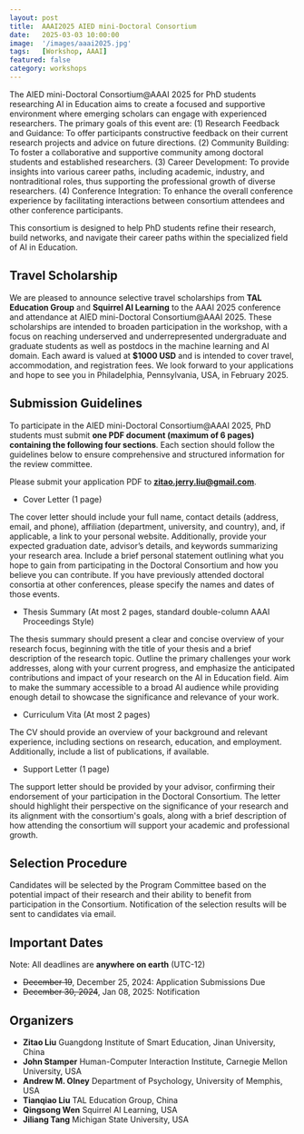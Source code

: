 ```yaml
---
layout: post
title:  AAAI2025 AIED mini-Doctoral Consortium
date:   2025-03-03 10:00:00
image:  '/images/aaai2025.jpg'
tags:   [Workshop, AAAI]
featured: false
category: workshops
---
```


The AIED mini-Doctoral Consortium@AAAI 2025 for PhD students researching AI in Education aims to create a focused and supportive environment where emerging scholars can engage with experienced researchers. The primary goals of this event are: (1) Research Feedback and Guidance: To offer participants constructive feedback on their current research projects and advice on future directions. (2) Community Building: To foster a collaborative and supportive community among doctoral students and established researchers. (3) Career Development: To provide insights into various career paths, including academic, industry, and nontraditional roles, thus supporting the professional growth of diverse researchers. (4) Conference Integration: To enhance the overall conference experience by facilitating interactions between consortium attendees and other conference participants.
 
This consortium is designed to help PhD students refine their research, build networks, and navigate their career paths within the specialized field of AI in Education.


## Travel Scholarship 

We are pleased to announce selective travel scholarships from **TAL Education Group** and **Squirrel AI Learning** to the AAAI 2025 conference and attendance at AIED mini-Doctoral Consortium@AAAI 2025. These scholarships are intended to broaden participation in the workshop, with a focus on reaching underserved and underrepresented undergraduate and graduate students as well as postdocs in the machine learning and AI domain. Each award is valued at **$1000 USD** and is intended to cover travel, accommodation, and registration fees. We look forward to your applications and hope to see you in Philadelphia, Pennsylvania, USA, in February 2025.


## Submission Guidelines
To participate in the AIED mini-Doctoral Consortium@AAAI 2025, PhD students must submit **one PDF document (maximum of 6 pages) containing the following four sections**. Each section should follow the guidelines below to ensure comprehensive and structured information for the review committee.

Please submit your application PDF to **zitao.jerry.liu@gmail.com**.
 
* Cover Letter (1 page)

The cover letter should include your full name, contact details (address, email, and phone), affiliation (department, university, and country), and, if applicable, a link to your personal website. Additionally, provide your expected graduation date, advisor’s details, and keywords summarizing your research area. Include a brief personal statement outlining what you hope to gain from participating in the Doctoral Consortium and how you believe you can contribute. If you have previously attended doctoral consortia at other conferences, please specify the names and dates of those events.
 
* Thesis Summary (At most 2 pages, standard double-column AAAI Proceedings Style)

The thesis summary should present a clear and concise overview of your research focus, beginning with the title of your thesis and a brief description of the research topic. Outline the primary challenges your work addresses, along with your current progress, and emphasize the anticipated contributions and impact of your research on the AI in Education field. Aim to make the summary accessible to a broad AI audience while providing enough detail to showcase the significance and relevance of your work.
 
* Curriculum Vita (At most 2 pages)

The CV should provide an overview of your background and relevant experience, including sections on research, education, and employment. Additionally, include a list of publications, if available.
 
* Support Letter (1 page)

The support letter should be provided by your advisor, confirming their endorsement of your participation in the Doctoral Consortium. The letter should highlight their perspective on the significance of your research and its alignment with the consortium's goals, along with a brief description of how attending the consortium will support your academic and professional growth.
 
## Selection Procedure

Candidates will be selected by the Program Committee based on the potential impact of their research and their ability to benefit from participation in the Consortium. Notification of the selection results will be sent to candidates via email.


## Important Dates

Note: All deadlines are **anywhere on earth** (UTC-12)

* ~~December 19~~, December 25, 2024: Application Submissions Due 
* ~~December 30, 2024~~, Jan 08, 2025: Notification



## Organizers

<!-- ![Beautiful place]({{site.baseurl}}/images/aaai2022_workshop_organizers.jpg) -->

* **Zitao Liu** Guangdong Institute of Smart Education, Jinan University, China
* **John Stamper** Human-Computer Interaction Institute,  Carnegie Mellon University, USA
* **Andrew M. Olney** Department of Psychology, University of Memphis, USA
* **Tianqiao Liu** TAL Education Group, China
* **Qingsong Wen** Squirrel AI Learning, USA
* **Jiliang Tang** Michigan State University, USA